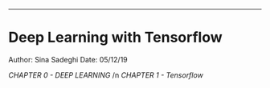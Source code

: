--------------------------------------------------------------
# Deep Learning with Tensorflow
Author: Sina Sadeghi
Date: 05/12/19

*CHAPTER 0 - DEEP LEARNING* /n
*CHAPTER 1 - Tensorflow*
